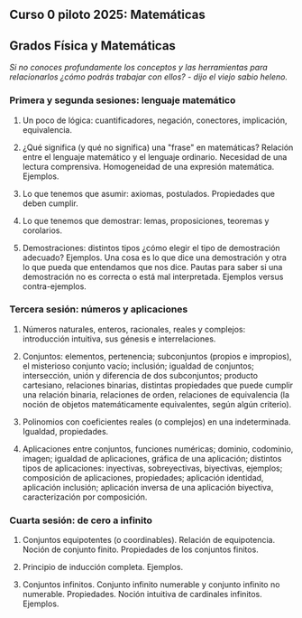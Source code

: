 ## Curso 0 piloto 2025: Matemáticas 
## Grados Física y Matemáticas

<!--LTeX: language=es -->

*Si no conoces profundamente los conceptos y las herramientas para relacionarlos ¿cómo podrás trabajar con ellos? - dijo el viejo sabio heleno.*

### Primera y segunda sesiones: lenguaje matemático

1. Un poco de lógica: cuantificadores, negación, conectores,
    implicación, equivalencia.

2. ¿Qué significa (y qué no significa) una "frase" en matemáticas?  Relación entre el lenguaje matemático y el lenguaje ordinario. Necesidad de una lectura comprensiva. Homogeneidad de una expresión matemática. Ejemplos.

3. Lo que tenemos que asumir: axiomas, postulados. Propiedades que deben cumplir.

4. Lo que tenemos que demostrar: lemas, proposiciones, teoremas y corolarios.

5. Demostraciones: distintos tipos ¿cómo elegir el tipo de demostración adecuado? Ejemplos. Una cosa es lo que dice una demostración y otra lo que pueda que entendamos que nos dice. Pautas para saber si una demostración no es correcta o está mal interpretada. Ejemplos versus contra-ejemplos.

### Tercera sesión: números y aplicaciones

1. Números naturales, enteros, racionales, reales y complejos:
    introducción intuitiva, sus génesis e interrelaciones.

2. Conjuntos: elementos, pertenencia; subconjuntos (propios e impropios), el misterioso conjunto vacío; inclusión; igualdad de conjuntos; intersección, unión y diferencia de dos subconjuntos; producto cartesiano, relaciones binarias, distintas propiedades que puede cumplir una relación binaria, relaciones de orden, relaciones de equivalencia (la noción de objetos matemáticamente equivalentes, según algún criterio).

3. Polinomios con coeficientes reales (o complejos) en una indeterminada. Igualdad, propiedades.

4. Aplicaciones entre conjuntos, funciones numéricas; dominio, codominio, imagen; igualdad de aplicaciones, gráfica de una aplicación; distintos tipos de aplicaciones: inyectivas, sobreyectivas, biyectivas, ejemplos; composición de aplicaciones, propiedades; aplicación identidad, aplicación inclusión; aplicación inversa de una aplicación biyectiva, caracterización por composición.

### Cuarta sesión: de cero a infinito

1. Conjuntos equipotentes (o coordinables). Relación de equipotencia. Noción de conjunto finito. Propiedades de los conjuntos finitos.

2. Principio de inducción completa. Ejemplos.

3. Conjuntos infinitos. Conjunto infinito numerable y conjunto infinito no numerable. Propiedades. Noción intuitiva de cardinales infinitos. Ejemplos.

